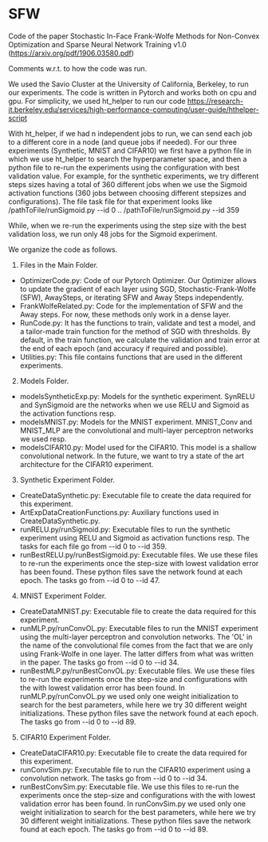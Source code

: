 # SFW

Code of the paper Stochastic In-Face Frank-Wolfe Methods for
Non-Convex Optimization and Sparse Neural
Network Training v1.0 (https://arxiv.org/pdf/1906.03580.pdf)

Comments w.r.t. to how the code was run. 

We used the Savio Cluster at the University of California, Berkeley, to run our experiments. The code is written in Pytorch and works both on cpu and gpu. For simplicity, we used ht_helper to run our code https://research-it.berkeley.edu/services/high-performance-computing/user-guide/hthelper-script

With ht_helper, if we had n independent jobs to run, we can send each job to a different core in a node (and queue jobs if needed). For our three experiments (Synthetic, MNIST and CIFAR10) we first have a python file in which we use ht_helper to search the hyperparameter space, and then a python file to re-run the experiments using the configuration with best validation value. For example, for the synthetic experiments, we try different steps sizes having a total of 360 different jobs when we use the Sigmoid activation functions (360 jobs between choosing different stepsizes and configurations). The file task file for that experiment looks like
/pathToFile/runSigmoid.py --id 0
..
/pathToFile/runSigmoid.py --id 359

While, when we re-run the experiments using the step size with the best validation loss, we run only 48 jobs for the Sigmoid experiment.

We organize the code as follows.
1) Files in the Main Folder. 
- OptimizerCode.py: Code of our Pytorch Optimizer. Our Optimizer allows to update the gradient of each layer using  SGD, Stochastic-Frank-Wolfe (SFW), AwaySteps, or iterating SFW and Away Steps independently.
- FrankWolfeRelated.py: Code for the implementation of SFW and the Away steps. For now, these methods only work in a dense layer.
- RunCode.py: It has the functions to train, validate and test a model, and a tailor-made train function for the method of SGD with thresholds. By default, in the train function, we calculate the validation and train error at the end of each epoch (and accuracy if required and possible). 
- Utilities.py:  This file contains functions that are used in the different experiments.

2) Models Folder.
- modelsSyntheticExp.py: Models for the synthetic experiment. SynRELU and SynSigmoid are the networks when we use RELU and Sigmoid as the activation functions resp.
- modelsMNIST.py: Models for the MNIST experiment. MNIST_Conv and MNIST_MLP are the convolutional and multi-layer perceptron networks we used resp.
- modelsCIFAR10.py: Model used for the CIFAR10.  This model is a shallow convolutional network. In the future, we want to try a state of the art architecture for the CIFAR10 experiment.

3) Synthetic Experiment Folder.
- CreateDataSynthetic.py: Executable file to create the data required for this experiment.
- ArtExpDataCreationFunctions.py: Auxiliary functions used in CreateDataSynthetic.py.
- runRELU.py/runSigmoid.py: Executable files to run the synthetic experiment using RELU and Sigmoid as activation functions resp. The tasks for each file go from --id 0 to --id 359. 
- runBestRELU.py/runBestSigmoid.py: Executable files. We use these files to re-run the experiments once the step-size with lowest validation error has been found. These python files save the network found at each epoch. The tasks go from --id 0 to --id 47. 

4) MNIST Experiment Folder.
- CreateDataMNIST.py: Executable file to create the data required for this experiment.
- runMLP.py/runConvOL.py: Executable files to run the MNIST experiment using the multi-layer perceptron and convolution networks. The 'OL' in the name of the convolutional file comes from the fact that we are only using Frank-Wolfe in one layer.  The latter differs from what was written in the paper. The tasks go from --id 0 to --id 34. 
- runBestMLP.py/runBestConvOL.py:  Executable files. We use these files to re-run the experiments once the step-size and configurations with the with lowest validation error has been found. In runMLP.py/runConvOL.py we used only one weight initialization to search for the best parameters, while here we try 30 different weight initializations.  These python files save the network found at each epoch. The tasks go from --id 0 to --id 89.

5) CIFAR10 Experiment Folder.
- CreateDataCIFAR10.py: Executable file to create the data required for this experiment.
- runConvSim.py: Executable file to run the CIFAR10 experiment using a convolution network. The tasks go from --id 0 to --id 34. 
- runBestConvSim.py: Executable file. We use this files to re-run the experiments once the step-size and configurations with the with lowest validation error has been found. In runConvSim.py we used only one weight initialization to search for the best parameters, while here we try 30 different weight initializations.  These python files save the network found at each epoch. The tasks go from --id 0 to --id 89.



